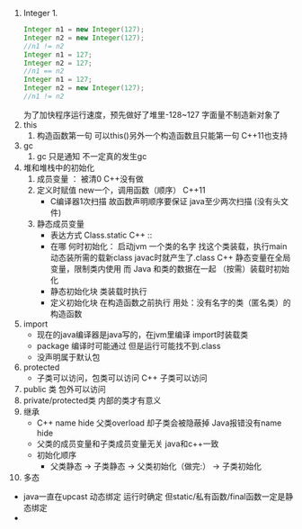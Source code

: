 1. Integer 
   1.  
    ```java
    Integer n1 = new Integer(127);
    Integer n2 = new Integer(127);
    //n1 != n2
    Integer n1 = 127;
    Integer n2 = 127;
    //n1 == n2
    Integer n1 = 127;
    Integer n2 = new Integer(127);
    //n1 != n2 
    ``` 
    为了加快程序运行速度，预先做好了堆里-128~127 字面量不制造新对象了 
2. this
   1. 构造函数第一句 可以this()另外一个构造函数且只能第一句 C++11也支持
3. gc
   1. gc 只是通知 不一定真的发生gc
4. 堆和堆栈中的初始化
   1. 成员变量 ： 被清0  C++没有做
   2. 定义时赋值 new一个，调用函数（顺序）        C++11
      * C编译器1次扫描 故函数声明顺序要保证 java至少两次扫描 (没有头文件)
   3. 静态成员变量
      * 表达方式 Class.static      C++ ::
      * 在哪 何时初始化： 启动jvm 一个类的名字 找这个类装载，执行main 动态装所需的载新class javac时就产生了.class
        C++ 静态变量在全局变量，限制类内使用 而 Java 和类的数据在一起 （按需）装载时初始化 
      * 静态初始化块 类装载时执行 
      * 定义初始化块 在构造函数之前执行 用处：没有名字的类（匿名类）的构造函数
5. import
   * 现在的java编译器是java写的，在jvm里编译 import时装载类
   * package 编译时可能通过 但是运行可能找不到.class
   * 没声明属于默认包
6. protected
   * 子类可以访问，包类可以访问  C++ 子类可以访问
7. public 类 包外可以访问
8. private/protected类 内部的类才有意义
9. 继承
   * C++ name hide 父类overload 却子类会被隐蔽掉 Java报错没有name hide
   * 父类的成员变量和子类成员变量无关 java和c++一致
   * 初始化顺序
     * 父类静态 -> 子类静态 -> 父类初始化（做完:） -> 子类初始化
10. 多态
   * java一直在upcast 动态绑定 运行时确定 但static/私有函数/final函数一定是静态绑定
   *  